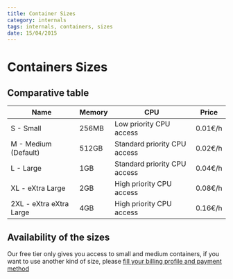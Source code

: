 ```yaml
---
title: Container Sizes
category: internals
tags: internals, containers, sizes
date: 15/04/2015
---
```


# Containers Sizes

## Comparative table

<table class="table">
	<thead>
	<tr>
		<th>Name</th>
		<th>Memory</th>
		<th>CPU</th>
		<th>Price</th>
	</tr>
	</thead>
	<tbody>
	<tr>
		<td>S - Small</td>
		<td>256MB</td>
		<td>Low priority CPU access</td>
		<td>0.01€/h</td>
	</tr>
	<tr>
		<td>M - Medium (Default)</td>
		<td>512GB</td>
		<td>Standard priority CPU access</td>
		<td>0.02€/h</td>
	</tr>
	<tr>
		<td>L - Large</td>
		<td>1GB</td>
		<td>Standard priority CPU access</td>
		<td>0.04€/h</td>
	</tr>
	<tr>
		<td>XL - eXtra Large</td>
		<td>2GB</td>
		<td>High priority CPU access</td>
		<td>0.08€/h</td>
	</tr>
	<tr>
		<td>2XL - eXtra eXtra Large</td>
		<td>4GB</td>
		<td>High priority CPU access</td>
		<td>0.16€/h</td>
	</tr>
	</tbody>
</table>

## Availability of the sizes

Our free tier only gives you access to small and medium containers, if you want
to use another kind of size, please [fill your billing profile and payment
method](https://my.scalingo.com/apps/billing)

